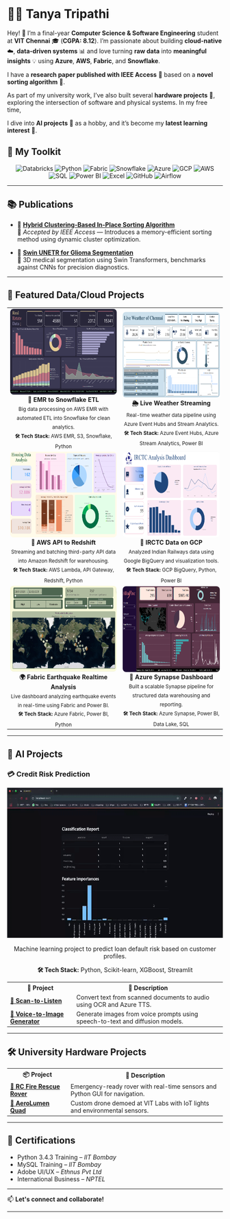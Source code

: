 # 👩‍💻 Tanya Tripathi
Hey! 👋 I’m a final-year **Computer Science & Software Engineering** student at **VIT Chennai** 🎓 (**CGPA: 8.12**). I’m passionate about building **cloud-native** ☁️, **data-driven systems** 📊 and love turning **raw data** into **meaningful insights** 💡 using **Azure**, **AWS**, **Fabric**, and **Snowflake**.

I have a **research paper published with IEEE Access** 📝 based on a **novel sorting algorithm** 🧮. 

As part of my university work, I’ve also built several **hardware projects** 🔧, exploring the intersection of software and physical systems. In my free time, 

I dive into **AI projects** 🤖 as a hobby, and it’s become my **latest learning interest** 🚀.

## 🧰 My Toolkit

<p align="center">
  <img src="https://w7.pngwing.com/pngs/496/62/png-transparent-databricks-logo-thumbnail-tech-companies-thumbnail.png" alt="Databricks" height="40px" />
  <img src="https://cdn.jsdelivr.net/gh/devicons/devicon/icons/python/python-original.svg" alt="Python" height="40px" />
  <img src="https://static.wikia.nocookie.net/logopedia/images/a/aa/Microsoft_Fabric_2023.svg/revision/latest?cb=20230528223239" alt="Fabric" height="40px" />
  <img src="https://images.ctfassets.net/h6ufgtwb6nv1/4xeg3E52wiN7iUDIlBacsw/065485e8ac85198c8b435c49daa54550/snowflake__1_.svg" alt="Snowflake" height="40px" />
  <img src="https://upload.wikimedia.org/wikipedia/commons/a/a8/Microsoft_Azure_Logo.svg" alt="Azure" height="40px" />
  <img src="https://upload.wikimedia.org/wikipedia/commons/5/51/Google_Cloud_logo.svg" alt="GCP" height="40px" />
  <img src="https://upload.wikimedia.org/wikipedia/commons/9/93/Amazon_Web_Services_Logo.svg" alt="AWS" height="40px" />
  <img src="https://www.svgrepo.com/show/331760/sql-database-generic.svg" alt="SQL" height="40px" />
  <img src="https://upload.wikimedia.org/wikipedia/commons/thumb/c/cf/New_Power_BI_Logo.svg/2048px-New_Power_BI_Logo.svg.png" alt="Power BI" height="40px" />
  <img src="https://cdn.iconscout.com/icon/free/png-512/free-excel-logo-icon-download-in-svg-png-gif-file-formats--brand-brands-logos-pack-icons-116252.png?f=webp&w=512" alt="Excel" height="40px" />
  <img src="https://cdn.iconscout.com/icon/free/png-512/free-github-icon-download-in-svg-png-gif-file-formats--logo-developer-tool-brand-logos-pack-icons-1597554.png?f=webp&w=512" alt="GitHub" height="40px" />
  <img src="https://encrypted-tbn0.gstatic.com/images?q=tbn:ANd9GcR5wBizqY6LoRyWJ7Xgr2CXVGBTLwkx9VIflQ&s" alt="Airflow" height="40px" />
</p>

---

## 📚 Publications

- 📄 [**Hybrid Clustering-Based In-Place Sorting Algorithm**](https://github.com/Tanya0139/hybrid_clustering_based_in-place_sorting_algorithm)  
  🔹 *Accepted by IEEE Access* — Introduces a memory-efficient sorting method using dynamic cluster optimization.  

- 🧠 [**Swin UNETR for Glioma Segmentation**](https://github.com/Tanya0139/swin-UNETR)  
  🔹 3D medical segmentation using Swin Transformers, benchmarks against CNNs for precision diagnostics.

---

## 🚀 Featured Data/Cloud Projects

<table align="center" style="border-radius: 0px;"> 
  <tr>
    <td align="center">
      <a href="https://github.com/Tanya0139/aws-emr-snowflake/blob/main/README.md">
        <img src="https://github.com/Tanya0139/tanya0139/blob/main/assets_tanya/emr.png" alt="AWS EMR to Snowflake" height="200" style="border-radius: 8px;">
      </a>
      <br><b>🔁 EMR to Snowflake ETL</b><br>
      <sub>Big data processing on AWS EMR with automated ETL into Snowflake for clean analytics.</sub><br>
      <sub><b>🛠 Tech Stack:</b> AWS EMR, S3, Snowflake, Python</sub>
    </td>
    <td align="center">
      <a href="https://github.com/Tanya0139/live-weather-streaming-azure">
        <img src="https://github.com/Tanya0139/tanya0139/blob/main/assets_tanya/azure_weather.png" alt="Live Weather Streaming" height="200" style="border-radius: 8px;">
      </a>
      <br><b>🌦️ Live Weather Streaming</b><br>
      <sub>Real-time weather data pipeline using Azure Event Hubs and Stream Analytics.</sub><br>
      <sub><b>🛠 Tech Stack:</b> Azure Event Hubs, Azure Stream Analytics, Power BI</sub>
    </td>
  </tr>
  <tr>
    <td align="center">
      <a href="https://github.com/Tanya0139/aws-api-to-redshift">
        <img src="https://github.com/Tanya0139/tanya0139/blob/main/assets_tanya/zillow.png" alt="AWS API to Redshift" height="200" style="border-radius: 8px;">
      </a>
      <br><b>📡 AWS API to Redshift</b><br>
      <sub>Streaming and batching third-party API data into Amazon Redshift for warehousing.</sub><br>
      <sub><b>🛠 Tech Stack:</b> AWS Lambda, API Gateway, Redshift, Python</sub>
    </td>
    <td align="center">
      <a href="https://github.com/Tanya0139/irctc-gcp-bigQuery/blob/main/README.md">
        <img src="https://github.com/Tanya0139/tanya0139/blob/main/assets_tanya/gcp_irctc.png" alt="IRCTC GCP BigQuery" height="200" style="border-radius: 8px;">
      </a>
      <br><b>🚆 IRCTC Data on GCP</b><br>
      <sub>Analyzed Indian Railways data using Google BigQuery and visualization tools.</sub><br>
      <sub><b>🛠 Tech Stack:</b> GCP BigQuery, Python, Power BI</sub>
    </td>
  </tr>
  <tr>
    <td align="center">
      <a href="https://github.com/Tanya0139/fabric-earthquake-realtime-analysis/tree/main">
        <img src="https://github.com/Tanya0139/tanya0139/blob/main/assets_tanya/fabric-earthquake.png" height="200" style="border-radius: 8px;">
      </a>
      <br><b>🌍 Fabric Earthquake Realtime Analysis</b><br>
      <sub>Live dashboard analyzing earthquake events in real-time using Fabric and Power BI.</sub><br>
      <sub><b>🛠 Tech Stack:</b> Azure Fabric, Power BI, Python</sub>
    </td>
    <td align="center">
      <a href="https://github.com/Tanya0139/Azure_Synapse/blob/main/README.md">
        <img src="https://github.com/Tanya0139/tanya0139/blob/main/assets_tanya/synapse.png" alt="Azure Synapse Analytics" height="200" style="border-radius: 8px;">
      </a>
      <br><b>🧪 Azure Synapse Dashboard</b><br>
      <sub>Built a scalable Synapse pipeline for structured data warehousing and reporting.</sub><br>
      <sub><b>🛠 Tech Stack:</b> Azure Synapse, Power BI, Data Lake, SQL</sub>
    </td>
  </tr>
</table>


---

## 🤖 AI Projects

### 💳 Credit Risk Prediction

<p align="center">
  <a href="https://github.com/Tanya0139/credit-risk-prediction">
    <img src="https://github.com/Tanya0139/tanya0139/blob/main/assets_tanya/credit.gif" alt="Credit Risk Prediction" height="350">
  </a>
</p>


<p align="center">Machine learning project to predict loan default risk based on customer profiles.</p>

<p align="center"><b>🛠 Tech Stack:</b> Python, Scikit-learn, XGBoost, Streamlit</p>

<table align="center" style="border-radius: 0px;"> 
  <tr>
    <th>🚀 Project</th>
    <th>📝 Description</th>
  </tr>
  <tr>
    <td><a href="https://github.com/Tanya0139/scan-to-listen"><b>🧾 Scan-to-Listen</b></a></td>
    <td>Convert text from scanned documents to audio using OCR and Azure TTS.</td>
  </tr>
  <tr>
    <td><a href="https://github.com/Tanya0139/voice-to-image-generator"><b>🎨 Voice-to-Image Generator</b></a></td>
    <td>Generate images from voice prompts using speech-to-text and diffusion models.</td>
  </tr>
</table>

---

## 🛠️ University Hardware Projects

<table align="center" style="border-radius: 0px;"> 
  <tr>
    <th>📦 Project</th>
    <th>📝 Description</th>
  </tr>
  <tr>
    <td><a href="https://github.com/Tanya0139/RC-Fire-Rescue-Rover"><b>🚒 RC Fire Rescue Rover</b></a></td>
    <td>Emergency-ready rover with real-time sensors and Python GUI for navigation.</td>
  </tr>
  <tr>
    <td><a href="https://github.com/Tanya0139/AeroLumenQuad-A-QuadCopter-project"><b>🚁 AeroLumen Quad</b></a></td>
    <td>Custom drone demoed at VIT Labs with IoT lights and environmental sensors.</td>
  </tr>
</table>


---

## 📜 Certifications

- Python 3.4.3 Training – *IIT Bombay*  
- MySQL Training – *IIT Bombay*  
- Adobe UI/UX – *Ethnus Pvt Ltd*  
- International Business – *NPTEL*

---

📫 **Let's connect and collaborate!**  

---

